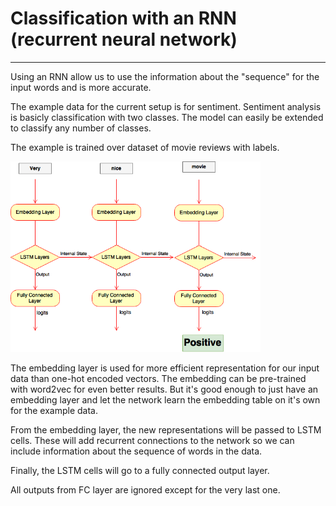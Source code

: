# Classification with an RNN (recurrent neural network)

---

Using an RNN allow us to use the information about the "sequence" for the input words and is more accurate. 

The example data for the current setup is for sentiment. Sentiment analysis is basicly classification with two classes. The model can easily be extended to classify any number of classes.

The example is trained over dataset of movie reviews with labels.

<img src="diagram.png" width=400px>

The embedding layer is used for more efficient representation for our input data than one-hot encoded vectors. The embedding can be pre-trained with word2vec for even better results. But it's good enough to just have an embedding layer and let the network learn the embedding table on it's own for the example data.

From the embedding layer, the new representations will be passed to LSTM cells. These will add recurrent connections to the network so we can include information about the sequence of words in the data.

Finally, the LSTM cells will go to a fully connected output layer.

All outputs from FC layer are ignored except for the very last one.

